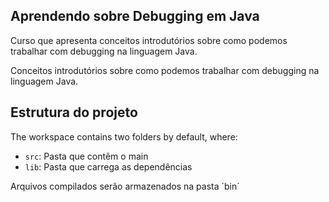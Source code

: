 ## Aprendendo sobre Debugging em Java

Curso que apresenta conceitos introdutórios sobre como podemos trabalhar com debugging na linguagem Java.

Conceitos introdutórios sobre como podemos trabalhar com debugging na linguagem Java.

## Estrutura do projeto

The workspace contains two folders by default, where:

- `src`: Pasta que contêm o main 
- `lib`: Pasta que carrega as dependências 

Arquivos compilados serão armazenados na pasta ´bin´


